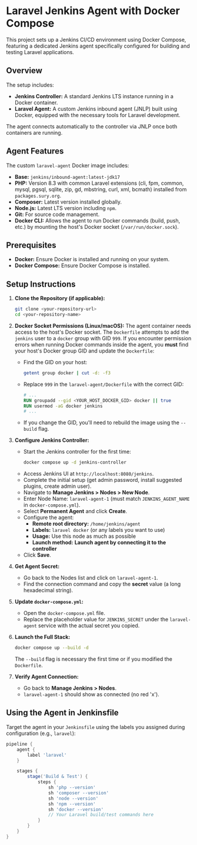 # Laravel Jenkins Agent with Docker Compose

This project sets up a Jenkins CI/CD environment using Docker Compose, featuring a dedicated Jenkins agent specifically configured for building and testing Laravel applications.

## Overview

The setup includes:

* **Jenkins Controller:** A standard Jenkins LTS instance running in a Docker container.
* **Laravel Agent:** A custom Jenkins inbound agent (JNLP) built using Docker, equipped with the necessary tools for Laravel development.

The agent connects automatically to the controller via JNLP once both containers are running.

## Agent Features

The custom `laravel-agent` Docker image includes:

* **Base:** `jenkins/inbound-agent:latest-jdk17`
* **PHP:** Version 8.3 with common Laravel extensions (cli, fpm, common, mysql, pgsql, sqlite, zip, gd, mbstring, curl, xml, bcmath) installed from `packages.sury.org`.
* **Composer:** Latest version installed globally.
* **Node.js:** Latest LTS version including `npm`.
* **Git:** For source code management.
* **Docker CLI:** Allows the agent to run Docker commands (build, push, etc.) by mounting the host's Docker socket (`/var/run/docker.sock`).

## Prerequisites

* **Docker:** Ensure Docker is installed and running on your system.
* **Docker Compose:** Ensure Docker Compose is installed.

## Setup Instructions

1.  **Clone the Repository (if applicable):**
    ```bash
    git clone <your-repository-url>
    cd <your-repository-name>
    ```

2.  **Docker Socket Permissions (Linux/macOS):**
    The agent container needs access to the host's Docker socket. The `Dockerfile` attempts to add the `jenkins` user to a `docker` group with GID `999`. If you encounter permission errors when running Docker commands inside the agent, you **must** find your host's Docker group GID and update the `Dockerfile`:
    * Find the GID on your host:
        ```bash
        getent group docker | cut -d: -f3
        ```
    * Replace `999` in the `laravel-agent/Dockerfile` with the correct GID:
        ```dockerfile
        # ...
        RUN groupadd --gid <YOUR_HOST_DOCKER_GID> docker || true
        RUN usermod -aG docker jenkins
        # ...
        ```
    * If you change the GID, you'll need to rebuild the image using the `--build` flag.

3.  **Configure Jenkins Controller:**
    * Start the Jenkins controller for the first time:
        ```bash
        docker compose up -d jenkins-controller
        ```
    * Access Jenkins UI at `http://localhost:8080/jenkins`.
    * Complete the initial setup (get admin password, install suggested plugins, create admin user).
    * Navigate to **Manage Jenkins > Nodes > New Node**.
    * Enter Node Name: `laravel-agent-1` (must match `JENKINS_AGENT_NAME` in `docker-compose.yml`).
    * Select **Permanent Agent** and click **Create**.
    * Configure the agent:
        * **Remote root directory:** `/home/jenkins/agent`
        * **Labels:** `laravel docker` (or any labels you want to use)
        * **Usage:** Use this node as much as possible
        * **Launch method:** **Launch agent by connecting it to the controller**
    * Click **Save**.

4.  **Get Agent Secret:**
    * Go back to the Nodes list and click on `laravel-agent-1`.
    * Find the connection command and copy the **secret** value (a long hexadecimal string).

5.  **Update `docker-compose.yml`:**
    * Open the `docker-compose.yml` file.
    * Replace the placeholder value for `JENKINS_SECRET` under the `laravel-agent` service with the actual secret you copied.

6.  **Launch the Full Stack:**
    ```bash
    docker compose up --build -d
    ```
    The `--build` flag is necessary the first time or if you modified the `Dockerfile`.

7.  **Verify Agent Connection:**
    * Go back to **Manage Jenkins > Nodes**.
    * `laravel-agent-1` should show as connected (no red 'x').

## Using the Agent in Jenkinsfile

Target the agent in your `Jenkinsfile` using the labels you assigned during configuration (e.g., `laravel`):

```groovy
pipeline {
    agent {
        label 'laravel'
    }

    stages {
        stage('Build & Test') {
            steps {
                sh 'php --version'
                sh 'composer --version'
                sh 'node --version'
                sh 'npm --version'
                sh 'docker --version'
                // Your Laravel build/test commands here
            }
        }
    }
}
